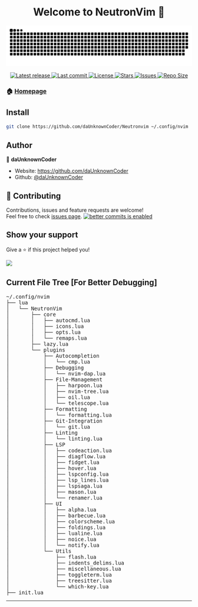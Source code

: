 <h1 align="center">Welcome to NeutronVim 👋</h1>

![Snake](https://github.com/daUnknownCoder/NeutronVim/blob/output/github-contribution-grid-snake-dark.svg)

<div align="center"><p>
    <a href="https://github.com/daUnknownCoder/NeutronVim/releases/tag/release">
      <img alt="Latest release" src="https://img.shields.io/github/v/release/daUnknownCoder/NeutronVim?style=for-the-badge&logo=starship&color=C9CBFF&logoColor=D9E0EE&labelColor=302D41" />
    </a>
    <a href="https://github.com/daUnknownCoder/NeutronVim/pulse">
      <img alt="Last commit" src="https://img.shields.io/github/last-commit/daUnknownCoder/NeutronVim?style=for-the-badge&logo=starship&color=8bd5ca&logoColor=D9E0EE&labelColor=302D41"/>
    </a>
    <a href="https://github.com/daUnknownCoder/NeutronVim/blob/nvim/LICENSE">
      <img alt="License" src="https://img.shields.io/github/license/daUnknownCoder/NeutronVim?style=for-the-badge&logo=starship&color=ee999f&logoColor=D9E0EE&labelColor=302D41" />
    </a>
    <a href="https://github.com/daUnknownCoder/NeutronVim/stargazers">
      <img alt="Stars" src="https://img.shields.io/github/stars/daUnknownCoder/NeutronVim?style=for-the-badge&logo=starship&color=c69ff5&logoColor=D9E0EE&labelColor=302D41" />
    </a>
    <a href="https://github.com/daUnknownCoder/NeutronVim/issues">
      <img alt="Issues" src="https://img.shields.io/github/issues/daUnknownCoder/NeutronVim?style=for-the-badge&logo=bilibili&color=F5E0DC&logoColor=D9E0EE&labelColor=302D41" />
    </a>
    <a href="https://github.com/daUnknownCoder/NeutronVim">
      <img alt="Repo Size" src="https://img.shields.io/github/repo-size/daUnknownCoder/NeutronVim?color=%23DDB6F2&label=SIZE&logo=codesandbox&style=for-the-badge&logoColor=D9E0EE&labelColor=302D41" />
    </a>
    
</div>

### 🏠 [Homepage](https://github.com/daUnknownCoder/NeutronVim)

## Install

```bash
git clone https://github.com/daUnknownCoder/Neutronvim ~/.config/nvim
```

## Author

👤 **daUnknownCoder**

- Website: https://github.com/daUnknownCoder
- Github: [@daUnknownCoder](https://github.com/daUnknownCoder)

## 🤝 Contributing

Contributions, issues and feature requests are welcome!<br />Feel free to check [issues page](https://github.com/daUnknownCoder/NeutronVim/issues).
[![better commits is enabled](https://img.shields.io/badge/better--commits-enabled?style=for-the-badge&logo=git&color=a6e3a1&logoColor=D9E0EE&labelColor=302D41)](https://github.com/Everduin94/better-commits)

## Show your support

Give a ⭐️ if this project helped you!

<a href="https://www.buymeacoffee.com/daUnknownCoder"><img src="https://img.buymeacoffee.com/button-api/?text=Buy me a coffee&emoji=&slug=daUnknownCoder&button_colour=FFDD00&font_colour=000000&font_family=Cookie&outline_colour=000000&coffee_colour=ffffff" /></a>

## Current File Tree [For Better Debugging]

<pre>
~/.config/nvim
├── lua
│   └── NeutronVim
│       ├── core
│       │   ├── autocmd.lua
│       │   ├── icons.lua
│       │   ├── opts.lua
│       │   └── remaps.lua
│       ├── lazy.lua
│       └── plugins
│           ├── Autocompletion
│           │   └── cmp.lua
│           ├── Debugging
│           │   └── nvim-dap.lua
│           ├── File-Management
│           │   ├── harpoon.lua
│           │   ├── nvim-tree.lua
│           │   ├── oil.lua
│           │   └── telescope.lua
│           ├── Formatting
│           │   └── formatting.lua
│           ├── Git-Integration
│           │   └── git.lua
│           ├── Linting
│           │   └── linting.lua
│           ├── LSP
│           │   ├── codeaction.lua
│           │   ├── diagflow.lua
│           │   ├── fidget.lua
│           │   ├── hover.lua
│           │   ├── lspconfig.lua
│           │   ├── lsp_lines.lua
│           │   ├── lspsaga.lua
│           │   ├── mason.lua
│           │   └── renamer.lua
│           ├── UI
│           │   ├── alpha.lua
│           │   ├── barbecue.lua
│           │   ├── colorscheme.lua
│           │   ├── foldings.lua
│           │   ├── lualine.lua
│           │   ├── noice.lua
│           │   └── notify.lua
│           └── Utils
│               ├── flash.lua
│               ├── indents_delims.lua
│               ├── miscellaneous.lua
│               ├── toggleterm.lua
│               ├── treesitter.lua
│               └── which-key.lua
├── init.lua
</pre>

---
